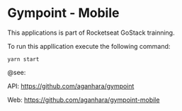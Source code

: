 # Gympoint - Mobile

This applications is part of Rocketseat GoStack trainning.

To run this appllication execute the following command:

```
yarn start
```

@see:

API: https://github.com/aganhara/gympoint

Web: https://github.com/aganhara/gympoint-mobile
